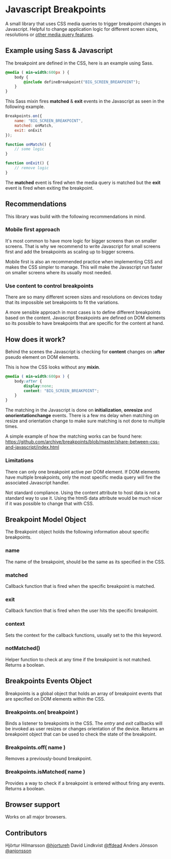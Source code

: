 # Javascript Breakpoints

A small library that uses CSS media queries to trigger breakpoint changes in Javascript.   Helpful to change application logic for different screen sizes, resolutions or [other media query features](http://www.w3.org/TR/css3-mediaqueries/#media1).


## Example using Sass & Javascript

The breakpoint are defined in the CSS,  here is an example using Sass.

```sass
@media ( min-width:600px ) {
	body {
		@include defineBreakpoint("BIG_SCREEN_BREAKPOINT");
	}
}
```

This Sass mixin fires **matched** & **exit** events in the Javascript as seen in the following example.

```js
Breakpoints.on({
	name: "BIG_SCREEN_BREAKPOINT",
	matched: onMatch,
	exit: onExit
});

function onMatch() {
	// some logic
}

function onExit() {
	// remove logic
}
```

The **matched** event is fired when the media query is matched but the **exit** event is fired when exiting the breakpoint.


## Recommendations

This library was build with the following recommendations in mind. 


### Mobile first approach

It's most common to have more logic for bigger screens than on smaller screens.   That is why we recommend to write Javascript for small screens first and add the breakpoints as scaling up to bigger screens.  

Mobile first is also an recommended practice when implementing CSS and makes the CSS simpler to manage.  This will make the Javascript run faster on smaller screens where its usually most needed.


### Use content to control breakpoints

There are so many different screen sizes and resolutions on  devices today that its impossible set breakpoints to fit the variations.  

A more sensible approach in most cases is to define different breakpoints based on the content.  Javascript Breakpoints are defined on DOM elements so its possible to have breakpoints that are specific for the content at hand.


## How does it work?

Behind the scenes the Javascript is checking for **content** changes on **:after** pseudo element on DOM elements.  

This is how the CSS looks without any **mixin**.

```css
@media ( min-width:600px ) {
	body:after {
		display:none;
		content: "BIG_SCREEN_BREAKPOINT";
	}
}
```

The matching in the Javascript is done on **initialization**, **onresize** and **onorientationchange** events.   There is a few ms delay when matching on resize and orientation change to make sure matching is not done to multiple times. 

A simple example of how the matching works can be found here: https://github.com/archive/breakpoints/blob/master/share-between-css-and-javascript/index.html


### Limitations

There can only one breakpoint active per DOM element. If DOM elements have multiple breakpoints, only the most specific media query will fire the associated Javascript handler. 

Not standard compliance.  Using the content attribute to host data is not a standard way to use it.  Using the html5 data attribute would be much nicer if it was possible to change that with CSS.


## Breakpoint Model Object 

The Breakpoint object holds the following information about specific breakpoints.

### name

The name of the breakpoint,  should be the same as its specified in the CSS.

### matched

Callback function that is fired when the specific breakpoint is matched.

### exit

Callback function that is fired when the user hits the specific breakpoint.

### context

Sets the context for the callback functions,  usually set to the *this* keyword.


### notMatched() 

Helper function to check at any time if the breakpoint is not matched.  Returns a boolean.



## Breakpoints Events Object

Breakpoints is a global object that holds an array of breakpoint events that are specified on DOM elements within the CSS.

### Breakpoints.on( breakpoint )

Binds a listener to breakpoints in the CSS.  The *entry* and *exit* callbacks will be invoked as user resizes or changes orientation of the device.  Returns an breakpoint object that can be used to check the state of the breakpoint.

### Breakpoints.off( name )

Removes a previously-bound breakpoint.

### Breakpoints.isMatched( name )

Provides a way to check if a breakpoint is entered without firing any events.  Returns a boolean.


## Browser support

Works on all major browsers.


## Contributors

Hjörtur Hilmarsson [@hjortureh](https://twitter.com/hjortureh)
David Lindkvist [@ffdead](https://twitter.com/ffdead)
Anders Jönsson [@anjonsson](https://twitter.com/anjonsson)





